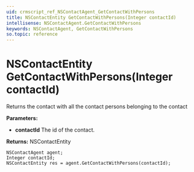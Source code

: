 ```yaml
---
uid: crmscript_ref_NSContactAgent_GetContactWithPersons
title: NSContactEntity GetContactWithPersons(Integer contactId)
intellisense: NSContactAgent.GetContactWithPersons
keywords: NSContactAgent, GetContactWithPersons
so.topic: reference
---
```


# NSContactEntity GetContactWithPersons(Integer contactId)

Returns the contact with all the contact persons belonging to the contact

**Parameters:**
 - **contactId** The id of the contact.

**Returns:** NSContactEntity

```crmscript
NSContactAgent agent;
Integer contactId;
NSContactEntity res = agent.GetContactWithPersons(contactId);
```

